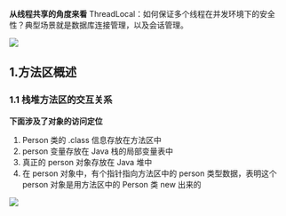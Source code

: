 **从线程共享的角度来看**
ThreadLocal：如何保证多个线程在并发环境下的安全性？典型场景就是数据库连接管理，以及会话管理。

![](https://ypic.oss-cn-hangzhou.aliyuncs.com/202301281346849.png)

## 1.方法区概述
### 1.1 栈堆方法区的交互关系
**下面涉及了对象的访问定位**
1. Person 类的 .class 信息存放在方法区中
2. person 变量存放在 Java 栈的局部变量表中
3. 真正的 person 对象存放在 Java 堆中
4. 在 person 对象中，有个指针指向方法区中的 person 类型数据，表明这个 person 对象是用方法区中的 Person 类 new 出来的

![](https://ypic.oss-cn-hangzhou.aliyuncs.com/202301281351878.png)





